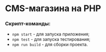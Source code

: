 # CMS-магазина на PHP

### Скрипт-команды:

- `npm start` - для запуска приложения;
- `npm test` - для запуска тестирования;
- `npm run build` - для сборки проекта.